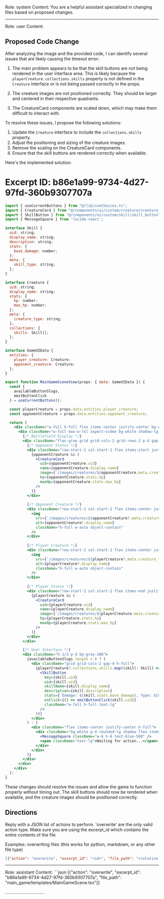 Role: system
Content: You are a helpful assistant specialized in changing files based on proposed changes.
__________________
Role: user
Content: 
## Proposed Code Change
After analyzing the image and the provided code, I can identify several issues that are likely causing the timeout error:

1. The main problem appears to be that the skill buttons are not being rendered in the user interface area. This is likely because the `playerCreature.collections.skills` property is not defined in the `Creature` interface or is not being passed correctly in the props.

2. The creature images are not positioned correctly. They should be larger and centered in their respective quadrants.

3. The CreatureCard components are scaled down, which may make them difficult to interact with.

To resolve these issues, I propose the following solutions:

1. Update the `Creature` interface to include the `collections.skills` property.
2. Adjust the positioning and sizing of the creature images.
3. Remove the scaling on the CreatureCard components.
4. Ensure that the skill buttons are rendered correctly when available.

Here's the implemented solution:

# Excerpt ID: b86e1a99-9734-4d27-97fd-360b9307707a
```jsx main_game/templates/MainGameScene.tsx
import { useCurrentButtons } from "@/lib/useChoices.ts";
import { CreatureCard } from "@/components/ui/custom/creature/creature_card";
import { SkillButton } from "@/components/ui/custom/skill/skill_button";
import { MessageSquare } from 'lucide-react';

interface Skill {
  uid: string;
  display_name: string;
  description: string;
  stats: {
    base_damage: number;
  };
  meta: {
    skill_type: string;
  };
}

interface Creature {
  uid: string;
  display_name: string;
  stats: {
    hp: number;
    max_hp: number;
  };
  meta: {
    creature_type: string;
  };
  collections: {
    skills: Skill[];
  };
}

interface GameUIData {
  entities: {
    player_creature: Creature;
    opponent_creature: Creature;
  };
}

export function MainGameSceneView(props: { data: GameUIData }) {
  const {
    availableButtonSlugs,
    emitButtonClick
  } = useCurrentButtons();

  const playerCreature = props.data.entities.player_creature;
  const opponentCreature = props.data.entities.opponent_creature;

  return (
    <div className="w-full h-full flex items-center justify-center bg-gray-100">
      <div className="w-full max-w-7xl aspect-video bg-white shadow-lg rounded-lg overflow-hidden flex flex-col">
        {/* Battlefield Display */}
        <div className="flex-grow grid grid-cols-2 grid-rows-2 p-4 gap-4">
          {/* Opponent Status */}
          <div className="row-start-1 col-start-1 flex items-start justify-start">
            {opponentCreature && (
              <CreatureCard
                uid={opponentCreature.uid}
                name={opponentCreature.display_name}
                image={`/images/creatures/${opponentCreature.meta.creature_type}_front.png`}
                hp={opponentCreature.stats.hp}
                maxHp={opponentCreature.stats.max_hp}
              />
            )}
          </div>
          
          {/* Opponent Creature */}
          <div className="row-start-1 col-start-2 flex items-center justify-center">
            <img
              src={`/images/creatures/${opponentCreature?.meta.creature_type}_front.png`}
              alt={opponentCreature?.display_name}
              className="h-full w-auto object-contain"
            />
          </div>
          
          {/* Player Creature */}
          <div className="row-start-2 col-start-1 flex items-center justify-center">
            <img
              src={`/images/creatures/${playerCreature?.meta.creature_type}_back.png`}
              alt={playerCreature?.display_name}
              className="h-full w-auto object-contain"
            />
          </div>
          
          {/* Player Status */}
          <div className="row-start-2 col-start-2 flex items-end justify-end">
            {playerCreature && (
              <CreatureCard
                uid={playerCreature.uid}
                name={playerCreature.display_name}
                image={`/images/creatures/${playerCreature.meta.creature_type}_back.png`}
                hp={playerCreature.stats.hp}
                maxHp={playerCreature.stats.max_hp}
              />
            )}
          </div>
        </div>

        {/* User Interface */}
        <div className="h-1/3 p-4 bg-gray-200">
          {availableButtonSlugs.length > 0 ? (
            <div className="grid grid-cols-2 gap-4 h-full">
              {playerCreature?.collections.skills.map((skill: Skill) => (
                <SkillButton
                  key={skill.uid}
                  uid={skill.uid}
                  skillName={skill.display_name}
                  description={skill.description}
                  stats={`Damage: ${skill.stats.base_damage}, Type: ${skill.meta.skill_type}`}
                  onClick={() => emitButtonClick(skill.uid)}
                  className="w-full h-full text-lg"
                />
              ))}
            </div>
          ) : (
            <div className="flex items-center justify-center h-full">
              <div className="bg-white p-4 rounded-lg shadow flex items-center space-x-2">
                <MessageSquare className="w-6 h-6 text-blue-500" />
                <span className="text-lg">Waiting for action...</span>
              </div>
            </div>
          )}
        </div>
      </div>
    </div>
  );
}
```

These changes should resolve the issues and allow the game to function properly without timing out. The skill buttons should now be rendered when available, and the creature images should be positioned correctly.

## Directions
Reply with a JSON list of actions to perform. 'overwrite' are the only valid action type. 
Make sure you are using the excerpt_id which contains the entire contents of the file

Examples:
overwriting files (this works for python, markdown, or any other file type)
```json output_example1
[{"action": "overwrite", "excerpt_id": "<id>", "file_path": "<relative file path>"}]
```

__________________
Role: assistant
Content: ```json
[{"action": "overwrite", "excerpt_id": "b86e1a99-9734-4d27-97fd-360b9307707a", "file_path": "main_game/templates/MainGameScene.tsx"}]
```
__________________
